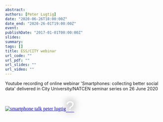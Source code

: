 ```yaml
---
abstract:
authors: [Peter Lugtig]
date: "2020-06-26T18:00:00Z"
date_end: "2020-26-01T19:00:00Z"
event:
publishDate: "2017-01-01T00:00:00Z"
slides:
summary:
tags: []
title: ESS/CITY webinar
url_code: ""
url_pdf: ""
url_slides: ""
url_video: ""
---
```

Youtube recording of online webinar 'Smartphones: collecting better social data' delivered in City University/NATCEN seminar series on 26 June 2020 

<iframe
  width="560"
  height="315"
  src="https://www.youtube.com/watch?v=HZZYVKzHTDA"
  srcdoc="<style>*{padding:0;margin:0;overflow:hidden}html,body{height:100%: img,span{position:absolute;width:100%;top:0;bottom:0;margin:auto}span{height:1.5em;text-align:center;font:48px/1.5 sans-serif;color:white;text-shadow:0 0 0.5em black}</style><a href=https://www.youtube.com/embed/Y8Wp3dafaMQ?autoplay=1><img src=https://img.youtube.com/vi/Y8Wp3dafaMQ/hqdefault.jpg alt='smartphone talk peter lugtig'><span>?</span></a>"
  frameborder="0"
  allow="accelerometer; autoplay; encrypted-media; gyroscope; picture-in-picture"
  allowfullscreen
  title="Smartphones: collecting better social data"
></iframe>

